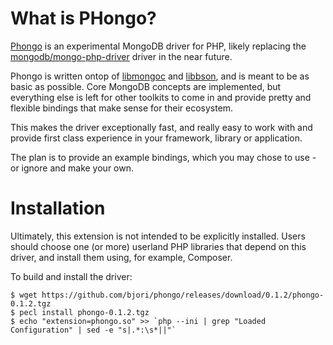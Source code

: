 # What is PHongo?

[Phongo](https://github.com/bjori/phongo) is an experimental MongoDB driver for PHP,
likely replacing the
[mongodb/mongo-php-driver](https://github.com/mongodb/mongo-php-driver) driver in the
near future.

Phongo is written ontop of [libmongoc](https://github.com/mongodb/mongo-c-driver) and
[libbson](https://github.com/mongodb/libbson), and is meant to be as basic as possible.
Core MongoDB concepts are implemented, but everything else is left for other toolkits
to come in and provide pretty and flexible bindings that make sense for their ecosystem.

This makes the driver exceptionally fast, and really easy to work with and provide
first class experience in your framework, library or application.

The plan is to provide an example bindings, which you may chose to use - or ignore
and make your own.



# Installation

Ultimately, this extension is not intended to be explicitly installed. Users should
choose one (or more) userland PHP libraries that depend on this driver, and install
them using, for example, Composer.

To build and install the driver:

	$ wget https://github.com/bjori/phongo/releases/download/0.1.2/phongo-0.1.2.tgz
	$ pecl install phongo-0.1.2.tgz
	$ echo "extension=phongo.so" >> `php --ini | grep "Loaded Configuration" | sed -e "s|.*:\s*||"`


